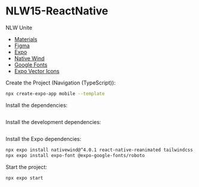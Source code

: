 # NLW15-ReactNative
NLW Unite

- [Materials](https://efficient-sloth-d85.notion.site/NLW-UNITE-bad7b350c332474d8f5e3b717f6808a6)
- [Figma](https://www.figma.com/file/z0I2VQsvhhUhmhWcl51tSc/pass.in?type=design&node-id=2007-1477&mode=design&t=im9lbzEceKgO2w3c-0)
- [Expo](https://docs.expo.dev/get-started/installation/)
- [Native Wind](https://www.nativewind.dev/v4/getting-started/expo-router)
- [Google Fonts](https://fonts.google.com/specimen/Roboto)
- [Expo Vector Icons](https://icons.expo.fyi/Index)

Create the Project (Navigation (TypeScript)):
```sh
npx create-expo-app mobile --template
```

Install the dependencies:
```sh

```

Install the development dependencies:
```sh

```

Install the Expo dependencies:
```sh
npx expo install nativewind@^4.0.1 react-native-reanimated tailwindcss
npx expo install expo-font @expo-google-fonts/roboto
```

Start the project:
```sh
npx expo start
```